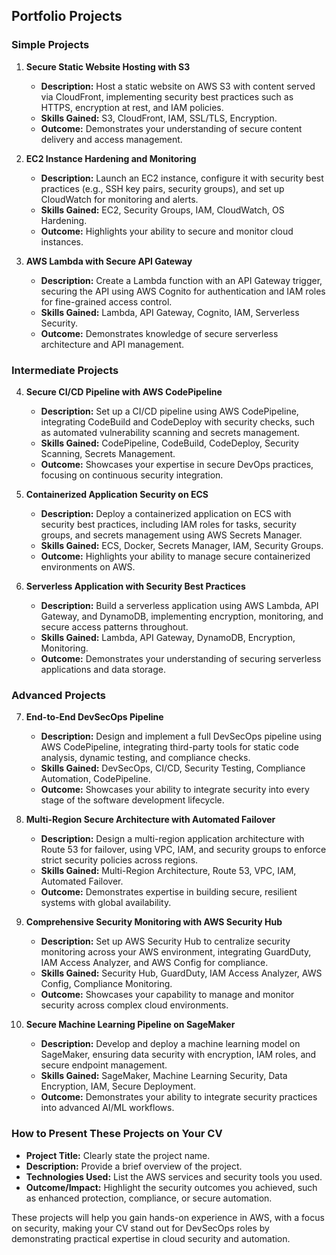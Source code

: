 ## Portfolio Projects

### **Simple Projects**

1. **Secure Static Website Hosting with S3**
   - **Description:** Host a static website on AWS S3 with content served via CloudFront, implementing security best practices such as HTTPS, encryption at rest, and IAM policies.
   - **Skills Gained:** S3, CloudFront, IAM, SSL/TLS, Encryption.
   - **Outcome:** Demonstrates your understanding of secure content delivery and access management.

2. **EC2 Instance Hardening and Monitoring**
   - **Description:** Launch an EC2 instance, configure it with security best practices (e.g., SSH key pairs, security groups), and set up CloudWatch for monitoring and alerts.
   - **Skills Gained:** EC2, Security Groups, IAM, CloudWatch, OS Hardening.
   - **Outcome:** Highlights your ability to secure and monitor cloud instances.

3. **AWS Lambda with Secure API Gateway**
   - **Description:** Create a Lambda function with an API Gateway trigger, securing the API using AWS Cognito for authentication and IAM roles for fine-grained access control.
   - **Skills Gained:** Lambda, API Gateway, Cognito, IAM, Serverless Security.
   - **Outcome:** Demonstrates knowledge of secure serverless architecture and API management.

### **Intermediate Projects**

4. **Secure CI/CD Pipeline with AWS CodePipeline**
   - **Description:** Set up a CI/CD pipeline using AWS CodePipeline, integrating CodeBuild and CodeDeploy with security checks, such as automated vulnerability scanning and secrets management.
   - **Skills Gained:** CodePipeline, CodeBuild, CodeDeploy, Security Scanning, Secrets Management.
   - **Outcome:** Showcases your expertise in secure DevOps practices, focusing on continuous security integration.

5. **Containerized Application Security on ECS**
   - **Description:** Deploy a containerized application on ECS with security best practices, including IAM roles for tasks, security groups, and secrets management using AWS Secrets Manager.
   - **Skills Gained:** ECS, Docker, Secrets Manager, IAM, Security Groups.
   - **Outcome:** Highlights your ability to manage secure containerized environments on AWS.

6. **Serverless Application with Security Best Practices**
   - **Description:** Build a serverless application using AWS Lambda, API Gateway, and DynamoDB, implementing encryption, monitoring, and secure access patterns throughout.
   - **Skills Gained:** Lambda, API Gateway, DynamoDB, Encryption, Monitoring.
   - **Outcome:** Demonstrates your understanding of securing serverless applications and data storage.

### **Advanced Projects**

7. **End-to-End DevSecOps Pipeline**
   - **Description:** Design and implement a full DevSecOps pipeline using AWS CodePipeline, integrating third-party tools for static code analysis, dynamic testing, and compliance checks.
   - **Skills Gained:** DevSecOps, CI/CD, Security Testing, Compliance Automation, CodePipeline.
   - **Outcome:** Showcases your ability to integrate security into every stage of the software development lifecycle.

8. **Multi-Region Secure Architecture with Automated Failover**
   - **Description:** Design a multi-region application architecture with Route 53 for failover, using VPC, IAM, and security groups to enforce strict security policies across regions.
   - **Skills Gained:** Multi-Region Architecture, Route 53, VPC, IAM, Automated Failover.
   - **Outcome:** Demonstrates expertise in building secure, resilient systems with global availability.

9. **Comprehensive Security Monitoring with AWS Security Hub**
   - **Description:** Set up AWS Security Hub to centralize security monitoring across your AWS environment, integrating GuardDuty, IAM Access Analyzer, and AWS Config for compliance.
   - **Skills Gained:** Security Hub, GuardDuty, IAM Access Analyzer, AWS Config, Compliance Monitoring.
   - **Outcome:** Showcases your capability to manage and monitor security across complex cloud environments.

10. **Secure Machine Learning Pipeline on SageMaker**
    - **Description:** Develop and deploy a machine learning model on SageMaker, ensuring data security with encryption, IAM roles, and secure endpoint management.
    - **Skills Gained:** SageMaker, Machine Learning Security, Data Encryption, IAM, Secure Deployment.
    - **Outcome:** Demonstrates your ability to integrate security practices into advanced AI/ML workflows.

### **How to Present These Projects on Your CV**
- **Project Title:** Clearly state the project name.
- **Description:** Provide a brief overview of the project.
- **Technologies Used:** List the AWS services and security tools you used.
- **Outcome/Impact:** Highlight the security outcomes you achieved, such as enhanced protection, compliance, or secure automation.

These projects will help you gain hands-on experience in AWS, with a focus on security, making your CV stand out for DevSecOps roles by demonstrating practical expertise in cloud security and automation.
